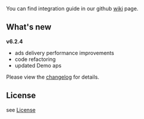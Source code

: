 You can find integration guide in our github [wiki](https://github.com/loopme/loopme-ios-sdk/wiki) page.

## What's new ##
**v6.2.4**

- ads delivery performance improvements
- code refactoring
- updated Demo aps

Please view the [changelog](CHANGELOG.md) for details.

## License ##

see [License](LICENSE.md)
